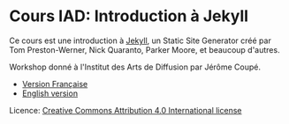 # Cours IAD: Introduction à Jekyll

Ce cours est une introduction à [Jekyll](http://jekyllrb.com), un Static Site Generator créé par Tom Preston-Werner, Nick Quaranto, Parker Moore, et beaucoup d'autres.

Workshop donné à l'Institut des Arts de Diffusion par Jérôme Coupé.

- [Version Française](/jekyll_introduction_fr.md)
- [English version](/jekyll_introduction_en.md)

Licence: [Creative Commons Attribution 4.0 International license](http://creativecommons.org/licenses/by/4.0/)
